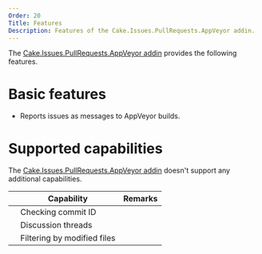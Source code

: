 ```yaml
---
Order: 20
Title: Features
Description: Features of the Cake.Issues.PullRequests.AppVeyor addin.
---
```

The [Cake.Issues.PullRequests.AppVeyor addin] provides the following features.

# Basic features

* Reports issues as messages to AppVeyor builds.

# Supported capabilities

The [Cake.Issues.PullRequests.AppVeyor addin] doesn't support any additional capabilities.

|                                                                    | Capability                     | Remarks                        |
|--------------------------------------------------------------------|--------------------------------|--------------------------------|
| <span class="glyphicon glyphicon-remove" style="color:red"></span> | Checking commit ID             |                                |
| <span class="glyphicon glyphicon-remove" style="color:red"></span> | Discussion threads             |                                |
| <span class="glyphicon glyphicon-remove" style="color:red"></span> | Filtering by modified files    |                                |

[Cake.Issues.PullRequests.AppVeyor addin]: https://www.nuget.org/packages/Cake.Issues.PullRequests.AppVeyor